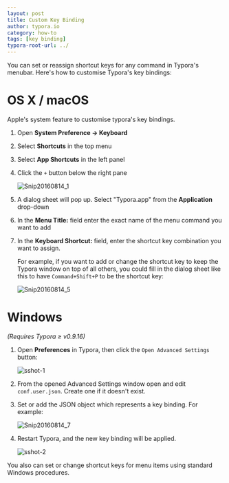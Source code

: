 ```yaml
---
layout: post
title: Custom Key Binding
author: typora.io
category: how-to
tags: [key binding]
typora-root-url: ../
---
```


You can set or reassign shortcut keys for any command in Typora's menubar. Here's how to customise Typora's key bindings:

# OS X / macOS

Apple's system feature to customise typora's key bindings.

1. Open **System Preference → Keyboard** 

2. Select **Shortcuts** in the top menu

3. Select **App Shortcuts** in the left panel

4. Click the `+` button below the right pane 

   ![Snip20160814_1](/media/custom-key-binding/Snip20160814_1.png)

5. A dialog sheet will pop up. Select "Typora.app" from the  **Application** drop-down

6. In the **Menu Title:** field enter the exact name of the menu command you want to add

7. In the **Keyboard Shortcut:** field, enter the shortcut key combination you want to assign.

   For example, if you want to add or change the shortcut key to keep the Typora window on top of all others, you could fill in the dialog sheet like this to have  `Command+Shift+P` to be the shortcut key:

   ![Snip20160814_5](/media/custom-key-binding/Snip20160814_5.png)


# Windows

*(Requires Typora ≥ v0.9.16)*

1. Open **Preferences** in Typora, then click the `Open Advanced Settings` button:

   ![sshot-1](/media/custom-key-binding/sshot-1.png)

2. From the opened Advanced Settings window open and edit `conf.user.json`. Create one if it doesn't exist.

3. Set or add the JSON object which represents a key binding. For example:

   ![Snip20160814_7](/media/custom-key-binding/Snip20160814_7.png)

4. Restart Typora, and the new key binding will be applied.

   ![sshot-2](/media/custom-key-binding/sshot-2.png)

You also can set or change shortcut keys for menu items using standard Windows procedures.